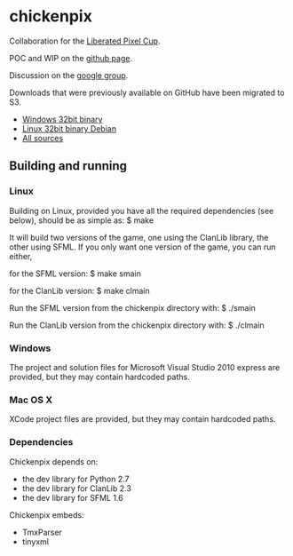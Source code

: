 chickenpix
==========

Collaboration for the [Liberated Pixel Cup](http://lpc.opengameart.org).

POC and WIP on the [github page](http://slowfrog.github.com/chickenpix).

Discussion on the [google group](http://groups.google.com/group/chickenpix).

Downloads that were previously available on GitHub have been migrated to S3.
- [Windows 32bit binary](https://s3-eu-west-1.amazonaws.com/slowfrog/chickenpix/clcp13.zip)
- [Linux 32bit binary Debian](https://s3-eu-west-1.amazonaws.com/slowfrog/chickenpix/chickenpix_linux.tar.bz2)
- [All sources](https://s3-eu-west-1.amazonaws.com/slowfrog/chickenpix/chickenpix_src.tar.bz2)

Building and running
--------------------

### Linux

Building on Linux, provided you have all the required dependencies (see below),
should be as simple as:
    $ make

It will build two versions of the game, one using the ClanLib library, the
other using SFML. If you only want one version of the game, you can run
either,

for the SFML version:
    $ make smain

for the ClanLib version:
    $ make clmain

Run the SFML version from the chickenpix directory with:
    $ ./smain

Run the ClanLib version from the chickenpix directory with:
    $ ./clmain


### Windows

The project and solution files for Microsoft Visual Studio 2010 express are
provided, but they may contain hardcoded paths.


### Mac OS X

XCode project files are provided, but they may contain hardcoded paths.


### Dependencies

Chickenpix depends on:
- the dev library for Python 2.7
- the dev library for ClanLib 2.3
- the dev library for SFML 1.6

Chickenpix embeds:
- TmxParser
- tinyxml
